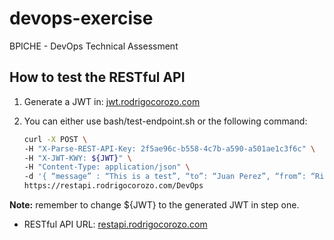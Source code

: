 # devops-exercise

BPICHE - DevOps Technical Assessment

## How to test the RESTful API

1. Generate a JWT in: [jwt.rodrigocorozo.com](https://jwt.rodrigocorozo.com)

2. You can either use bash/test-endpoint.sh or the following command:
   
   ```bash
   curl -X POST \
   -H "X-Parse-REST-API-Key: 2f5ae96c-b558-4c7b-a590-a501ae1c3f6c" \
   -H "X-JWT-KWY: ${JWT}" \
   -H "Content-Type: application/json" \
   -d '{ “message” : “This is a test”, “to”: “Juan Perez”, “from”: “Rita Asturia”, “timeToLifeSec” : 45 }' \
   https://restapi.rodrigocorozo.com/DevOps
   ```
**Note:** remember to change ${JWT} to the generated JWT in step one.

- RESTful API URL: [restapi.rodrigocorozo.com](https://restapi.rodrigocorozo.com)
